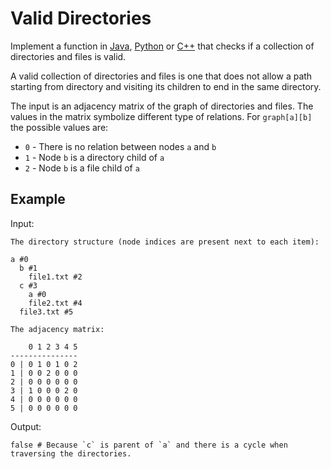 # Valid Directories

Implement a function in [Java](GraphCycle.java), [Python](graph_cycle.py)
or [C++](graph_cycle.cpp) that checks if a collection of directories and files
is valid.

A valid collection of directories and files is one that does not allow a path
starting from directory and visiting its children to end in the same directory.

The input is an adjacency matrix of the graph of directories and files.
The values in the matrix symbolize different type of relations. For
`graph[a][b]` the possible values are:

* `0` - There is no relation between nodes `a` and `b`
* `1` - Node `b` is a directory child of `a`
* `2` - Node `b` is a file child of `a`

## Example

Input:

```
The directory structure (node indices are present next to each item):

a #0
  b #1
    file1.txt #2
  c #3
    a #0
    file2.txt #4
  file3.txt #5

The adjacency matrix:

    0 1 2 3 4 5
---------------
0 | 0 1 0 1 0 2
1 | 0 0 2 0 0 0
2 | 0 0 0 0 0 0
3 | 1 0 0 0 2 0
4 | 0 0 0 0 0 0
5 | 0 0 0 0 0 0
```

Output:

```
false # Because `c` is parent of `a` and there is a cycle when traversing the directories.
```
